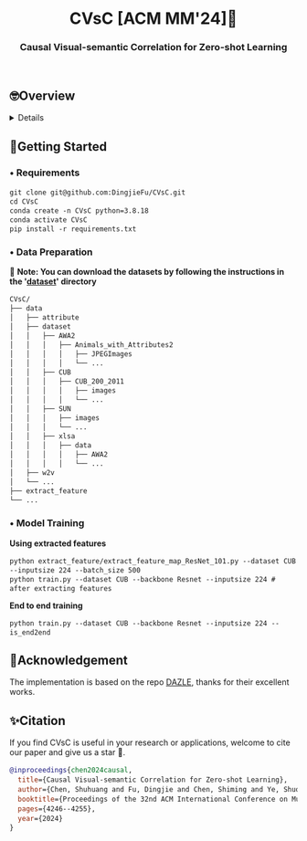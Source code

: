 <div align="center">
<h1> CVsC [ACM MM'24]🎉 </h1>
<h3> Causal Visual-semantic Correlation for Zero-shot Learning </h3>
<br>
</div>


## 🤓Overview
<details>

### • Abstract
Zero-Shot learning (ZSL) correlates visual samples and shared semantic information to transfer knowledge from seen classes to unseen classes. 
Existing methods typically establish visual-semantic correlation by aligning visual and semantic features, which are extracted from visual samples and semantic information, respectively. 
However, instance-level images, owing to singular observation perspectives and diverse individuals, cannot exactly match the comprehensive semantic information defined at the class level. 
Direct feature alignment imposes correlation between mismatched vision and semantics, resulting in spurious visual-semantic correlation. 
To address this, we propose a novel method termed Causal Visualsemantic Correlation (CVsC) to learn substantive visual-semantic correlation for ZSL. 
Specifically, we utilize a Visual Semantic Attention module to facilitate interaction between vision and semantics, thereby identifying attribute-related visual features. 
Furthermore, we design a Conditional Correlation Loss to properly utilize semantic information as supervision for establishing visual-semantic correlation. 
Moreover, we introduce counterfactual intervention applied to attribute-related visual features, and maximize their impact on semantic and target predictions to enhance substantive visual-semantic correlation. 
Extensive experiments conducted on three benchmark datasets (i.e., CUB, SUN, and AWA2) demonstrate that our CVSC outperforms existing state-of-the-art methods.

<div align="center"><img src="assets/motivation.png" /></div>

### • Framework
<div align="center"><img src="assets/framework.png" /></div>


### • Main Results
| Dataset | Acc(CZSL) | U(GZSL) | S(GZSL) | H(GZSL) |
| :-----: | :-----: | :-----: | :-----: | :-----: |
| CUB | 79.1 | 72.4 | 78.4 | 75.3 |
| SUN | 71.5 | 61.9 | 47.6 | 53.8 |
| AWA2 | 73.1 | 68.0 | 87.0 | 76.4 |

</details>


## 💪Getting Started
<h3> • Requirements </h3>

```
git clone git@github.com:DingjieFu/CVsC.git
cd CVsC
conda create -n CVsC python=3.8.18
conda activate CVsC
pip install -r requirements.txt
```
<h3> • Data Preparation </h3>

🌟 **Note: You can download the datasets by following the instructions in the '[dataset](https://github.com/DingjieFu/CVsC/tree/main/data/dataset)' directory**
```
CVsC/
├── data
│   ├── attribute
│   ├── dataset
│   │   ├── AWA2
│   │   │   ├── Animals_with_Attributes2
│   │   │   │   ├── JPEGImages
│   │   │   │   └── ...
│   │   ├── CUB
│   │   │   ├── CUB_200_2011
│   │   │   │   ├── images
│   │   │   │   └── ...
│   │   ├── SUN
│   │   │   ├── images
│   │   │   └── ...
│   │   ├── xlsa
│   │   │   ├── data
│   │   │   │   ├── AWA2
│   │   │   │   └── ...
│   ├── w2v
│   └── ...
├── extract_feature
└── ...
```
<h3> • Model Training </h3>

**Using extracted features**
```
python extract_feature/extract_feature_map_ResNet_101.py --dataset CUB --inputsize 224 --batch_size 500
python train.py --dataset CUB --backbone Resnet --inputsize 224 # after extracting features
```

**End to end training**
```
python train.py --dataset CUB --backbone Resnet --inputsize 224 --is_end2end
```
## 📑Acknowledgement
The implementation is based on the repo [DAZLE](https://github.com/hbdat/cvpr20_DAZLE), thanks for their excellent works.

## ✨Citation
If you find CVsC is useful in your research or applications, welcome to cite our paper and give us a star 🌟.
```bibtex
@inproceedings{chen2024causal,
  title={Causal Visual-semantic Correlation for Zero-shot Learning},
  author={Chen, Shuhuang and Fu, Dingjie and Chen, Shiming and Ye, Shuo and Hou, Wenjin and You, Xinge},
  booktitle={Proceedings of the 32nd ACM International Conference on Multimedia},
  pages={4246--4255},
  year={2024}
}
